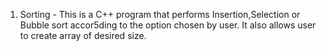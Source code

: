 1. Sorting - This is a C++ program that performs Insertion,Selection or Bubble sort accor5ding to the option chosen by user. It also allows user to create array of desired size.
